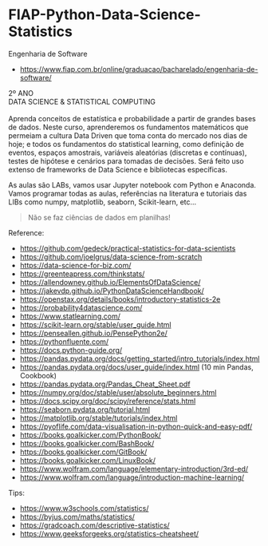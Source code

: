 # FIAP-Python-Data-Science-Statistics

Engenharia de Software

- https://www.fiap.com.br/online/graduacao/bacharelado/engenharia-de-software/

2º ANO<br>
DATA SCIENCE & STATISTICAL COMPUTING<br>
<br>
Aprenda conceitos de estatística e probabilidade a partir de grandes bases de dados. Neste curso, aprenderemos os fundamentos matemáticos que permeiam a cultura Data Driven que toma conta do mercado nos dias de hoje; e todos os fundamentos do statistical learning, como definição de eventos, espaços amostrais, variáveis aleatórias (discretas e contínuas), testes de hipótese e cenários para tomadas de decisões. Será feito uso extenso de frameworks de Data Science e bibliotecas específicas. 

As aulas são LABs, vamos usar Jupyter notebook com Python e Anaconda. Vamos programar todas as aulas, referências na literatura e tutoriais das LIBs como numpy, matplotlib, seaborn, Scikit-learn, etc...

> Não se faz ciências de dados em planilhas!

Reference:

- https://github.com/gedeck/practical-statistics-for-data-scientists
- https://github.com/joelgrus/data-science-from-scratch
- https://data-science-for-biz.com/
- https://greenteapress.com/thinkstats/
- https://allendowney.github.io/ElementsOfDataScience/
- https://jakevdp.github.io/PythonDataScienceHandbook/
- https://openstax.org/details/books/introductory-statistics-2e
- https://probability4datascience.com/
- https://www.statlearning.com/
- https://scikit-learn.org/stable/user_guide.html
- https://penseallen.github.io/PensePython2e/
- https://pythonfluente.com/
- https://docs.python-guide.org/
- https://pandas.pydata.org/docs/getting_started/intro_tutorials/index.html
- https://pandas.pydata.org/docs/user_guide/index.html (10 min Pandas, Cookbook)
- https://pandas.pydata.org/Pandas_Cheat_Sheet.pdf
- https://numpy.org/doc/stable/user/absolute_beginners.html
- https://docs.scipy.org/doc/scipy/reference/stats.html
- https://seaborn.pydata.org/tutorial.html
- https://matplotlib.org/stable/tutorials/index.html
- https://pyoflife.com/data-visualisation-in-python-quick-and-easy-pdf/
- https://books.goalkicker.com/PythonBook/
- https://books.goalkicker.com/BashBook/
- https://books.goalkicker.com/GitBook/
- https://books.goalkicker.com/LinuxBook/
- https://www.wolfram.com/language/elementary-introduction/3rd-ed/
- https://www.wolfram.com/language/introduction-machine-learning/

Tips:

- https://www.w3schools.com/statistics/
- https://byjus.com/maths/statistics/
- https://gradcoach.com/descriptive-statistics/
- https://www.geeksforgeeks.org/statistics-cheatsheet/
